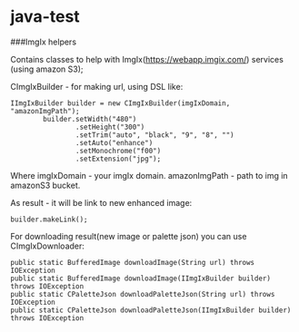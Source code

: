 # java-test

###ImgIx helpers

Contains classes to help with ImgIx(https://webapp.imgix.com/) services (using amazon S3);

CImgIxBuilder - for making url, using DSL like:

```
IImgIxBuilder builder = new CImgIxBuilder(imgIxDomain, "amazonImgPath");
        builder.setWidth("480")
                .setHeight("300")
                .setTrim("auto", "black", "9", "8", "")
                .setAuto("enhance")
                .setMonochrome("f00")
                .setExtension("jpg");
```
Where imgIxDomain - your imgIx domain. amazonImgPath - path to img in amazonS3 bucket.

As result - it will be link to new enhanced image:
```
builder.makeLink();
```

For downloading result(new image or palette json) you can use CImgIxDownloader:
```
public static BufferedImage downloadImage(String url) throws IOException
public static BufferedImage downloadImage(IImgIxBuilder builder) throws IOException 
public static CPaletteJson downloadPaletteJson(String url) throws IOException
public static CPaletteJson downloadPaletteJson(IImgIxBuilder builder) throws IOException
```
